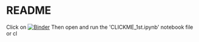 # README
Click on [![Binder](https://mybinder.org/badge_logo.svg)](https://mybinder.org/v2/gh/andrewscheinman/test/HEAD)
Then open and run the 'CLICKME_1st.ipynb' notebook file or cl
